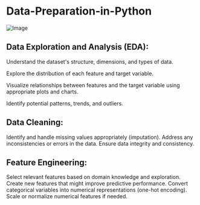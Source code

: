 # Data-Preparation-in-Python

![Image](https://github.com/user-attachments/assets/1478328b-b2be-4332-b17f-59d18e71337a)

## Data Exploration and Analysis (EDA):

Understand the dataset's structure, dimensions, and types of data.

Explore the distribution of each feature and target variable.

Visualize relationships between features and the target variable using appropriate plots and charts.

Identify potential patterns, trends, and outliers.

## Data Cleaning:
Identify and handle missing values appropriately (imputation).
Address any inconsistencies or errors in the data.
Ensure data integrity and consistency.

## Feature Engineering:
Select relevant features based on domain knowledge and exploration.
Create new features that might improve predictive performance.
Convert categorical variables into numerical representations (one-hot encoding).
Scale or normalize numerical features if needed.

